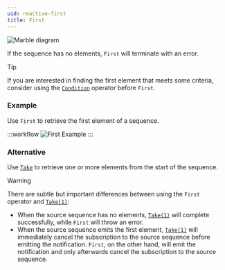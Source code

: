 ```yaml
---
uid: reactive-first
title: First
---
```


![Marble diagram](~/images/reactive-first.svg)

If the sequence has no elements, `First` will terminate with an error.

> [!Tip]
> If you are interested in finding the first element that meets some criteria, consider using the [`Condition`](xref:Bonsai.Reactive.Condition) operator before `First`.

### Example

Use `First` to retrieve the first element of a sequence.

:::workflow
![First Example](../workflows/reactive-first-example.bonsai)
:::

### Alternative

Use [`Take`](xref:Bonsai.Reactive.Take) to retrieve one or more elements from the start of the sequence.

> [!Warning]
> There are subtle but important differences between using the `First` operator and [`Take(1)`](xref:Bonsai.Reactive.Take):
>   - When the source sequence has no elements, [`Take(1)`](xref:Bonsai.Reactive.Take) will complete successfully, while `First` will throw an error.
>   - When the source sequence emits the first element, [`Take(1)`](xref:Bonsai.Reactive.Take) will immediately cancel the subscription to the source sequence before emitting the notification. `First`, on the other hand, will emit the notification and only afterwards cancel the subscription to the source sequence.